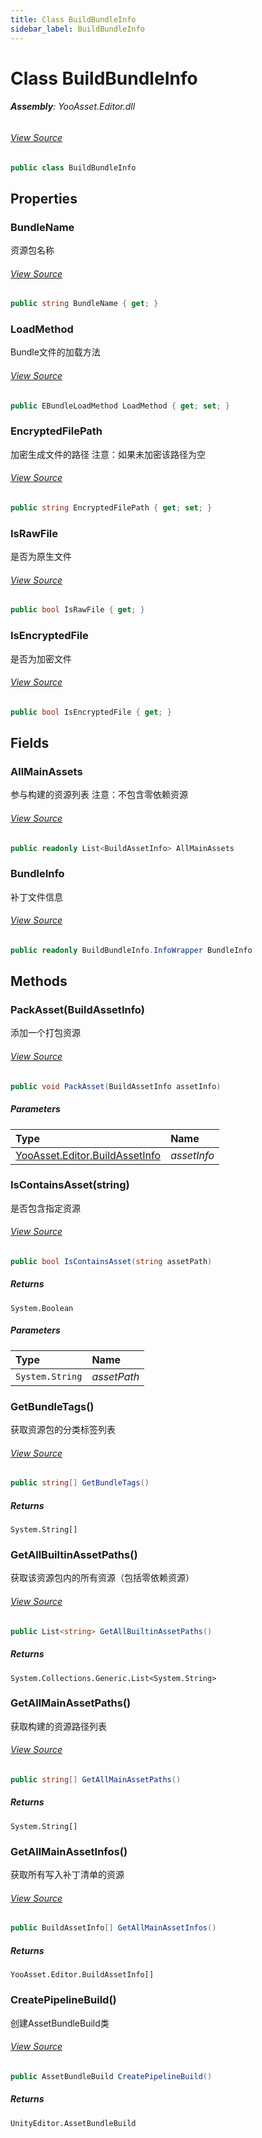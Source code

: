 ```yaml
---
title: Class BuildBundleInfo
sidebar_label: BuildBundleInfo
---
```

# Class BuildBundleInfo


###### **Assembly**: YooAsset.Editor.dll
###### [View Source](https://github.com/tuyoogame/YooAsset/blob/main/Assets/YooAsset/Editor/AssetBundleBuilder/BuildBundleInfo.cs#L9)
```csharp title="Declaration"
public class BuildBundleInfo
```
## Properties
### BundleName
资源包名称
###### [View Source](https://github.com/tuyoogame/YooAsset/blob/main/Assets/YooAsset/Editor/AssetBundleBuilder/BuildBundleInfo.cs#L48)
```csharp title="Declaration"
public string BundleName { get; }
```
### LoadMethod
Bundle文件的加载方法
###### [View Source](https://github.com/tuyoogame/YooAsset/blob/main/Assets/YooAsset/Editor/AssetBundleBuilder/BuildBundleInfo.cs#L64)
```csharp title="Declaration"
public EBundleLoadMethod LoadMethod { get; set; }
```
### EncryptedFilePath
加密生成文件的路径
注意：如果未加密该路径为空
###### [View Source](https://github.com/tuyoogame/YooAsset/blob/main/Assets/YooAsset/Editor/AssetBundleBuilder/BuildBundleInfo.cs#L70)
```csharp title="Declaration"
public string EncryptedFilePath { get; set; }
```
### IsRawFile
是否为原生文件
###### [View Source](https://github.com/tuyoogame/YooAsset/blob/main/Assets/YooAsset/Editor/AssetBundleBuilder/BuildBundleInfo.cs#L75)
```csharp title="Declaration"
public bool IsRawFile { get; }
```
### IsEncryptedFile
是否为加密文件
###### [View Source](https://github.com/tuyoogame/YooAsset/blob/main/Assets/YooAsset/Editor/AssetBundleBuilder/BuildBundleInfo.cs#L91)
```csharp title="Declaration"
public bool IsEncryptedFile { get; }
```
## Fields
### AllMainAssets
参与构建的资源列表
注意：不包含零依赖资源
###### [View Source](https://github.com/tuyoogame/YooAsset/blob/main/Assets/YooAsset/Editor/AssetBundleBuilder/BuildBundleInfo.cs#L54)
```csharp title="Declaration"
public readonly List<BuildAssetInfo> AllMainAssets
```
### BundleInfo
补丁文件信息
###### [View Source](https://github.com/tuyoogame/YooAsset/blob/main/Assets/YooAsset/Editor/AssetBundleBuilder/BuildBundleInfo.cs#L59)
```csharp title="Declaration"
public readonly BuildBundleInfo.InfoWrapper BundleInfo
```
## Methods
### PackAsset(BuildAssetInfo)
添加一个打包资源
###### [View Source](https://github.com/tuyoogame/YooAsset/blob/main/Assets/YooAsset/Editor/AssetBundleBuilder/BuildBundleInfo.cs#L111)
```csharp title="Declaration"
public void PackAsset(BuildAssetInfo assetInfo)
```

##### Parameters

| Type | Name |
|:--- |:--- |
| [YooAsset.Editor.BuildAssetInfo](../YooAsset.Editor/BuildAssetInfo.md) | *assetInfo* |

### IsContainsAsset(string)
是否包含指定资源
###### [View Source](https://github.com/tuyoogame/YooAsset/blob/main/Assets/YooAsset/Editor/AssetBundleBuilder/BuildBundleInfo.cs#L122)
```csharp title="Declaration"
public bool IsContainsAsset(string assetPath)
```

##### Returns

`System.Boolean`

##### Parameters

| Type | Name |
|:--- |:--- |
| `System.String` | *assetPath* |

### GetBundleTags()
获取资源包的分类标签列表
###### [View Source](https://github.com/tuyoogame/YooAsset/blob/main/Assets/YooAsset/Editor/AssetBundleBuilder/BuildBundleInfo.cs#L137)
```csharp title="Declaration"
public string[] GetBundleTags()
```

##### Returns

`System.String[]`
### GetAllBuiltinAssetPaths()
获取该资源包内的所有资源（包括零依赖资源）
###### [View Source](https://github.com/tuyoogame/YooAsset/blob/main/Assets/YooAsset/Editor/AssetBundleBuilder/BuildBundleInfo.cs#L154)
```csharp title="Declaration"
public List<string> GetAllBuiltinAssetPaths()
```

##### Returns

`System.Collections.Generic.List<System.String>`
### GetAllMainAssetPaths()
获取构建的资源路径列表
###### [View Source](https://github.com/tuyoogame/YooAsset/blob/main/Assets/YooAsset/Editor/AssetBundleBuilder/BuildBundleInfo.cs#L177)
```csharp title="Declaration"
public string[] GetAllMainAssetPaths()
```

##### Returns

`System.String[]`
### GetAllMainAssetInfos()
获取所有写入补丁清单的资源
###### [View Source](https://github.com/tuyoogame/YooAsset/blob/main/Assets/YooAsset/Editor/AssetBundleBuilder/BuildBundleInfo.cs#L185)
```csharp title="Declaration"
public BuildAssetInfo[] GetAllMainAssetInfos()
```

##### Returns

`YooAsset.Editor.BuildAssetInfo[]`
### CreatePipelineBuild()
创建AssetBundleBuild类
###### [View Source](https://github.com/tuyoogame/YooAsset/blob/main/Assets/YooAsset/Editor/AssetBundleBuilder/BuildBundleInfo.cs#L193)
```csharp title="Declaration"
public AssetBundleBuild CreatePipelineBuild()
```

##### Returns

`UnityEditor.AssetBundleBuild`
